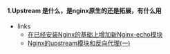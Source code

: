 #### 1.Upstream 是什么，是nginx原生的还是拓展，有什么用
* links
  *  [在已经安装Nginx的基础上增加新Nginx-echo模块](https://blog.csdn.net/hb1707/article/details/52510611)
  *  [Nginx的upstream模块和反向代理(一)](http://blog.sina.com.cn/s/blog_70898f3f0100s6uq.html)
